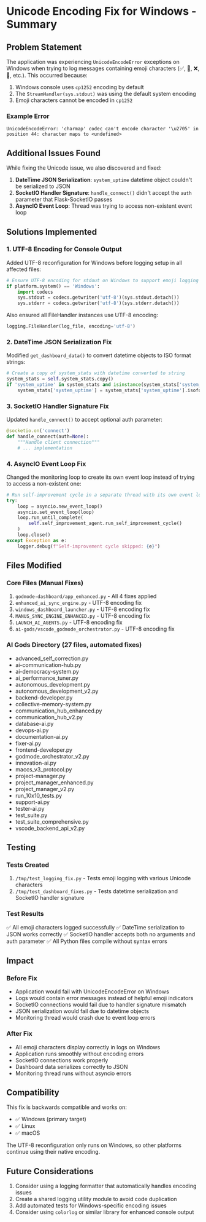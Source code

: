# Unicode Encoding Fix for Windows - Summary

## Problem Statement

The application was experiencing `UnicodeEncodeError` exceptions on Windows when trying to log messages containing emoji characters (✅, 🔄, ❌, 🚀, etc.). This occurred because:

1. Windows console uses `cp1252` encoding by default
2. The `StreamHandler(sys.stdout)` was using the default system encoding
3. Emoji characters cannot be encoded in `cp1252`

### Example Error
```
UnicodeEncodeError: 'charmap' codec can't encode character '\u2705' in position 44: character maps to <undefined>
```

## Additional Issues Found

While fixing the Unicode issue, we also discovered and fixed:

1. **DateTime JSON Serialization**: `system_uptime` datetime object couldn't be serialized to JSON
2. **SocketIO Handler Signature**: `handle_connect()` didn't accept the `auth` parameter that Flask-SocketIO passes
3. **AsyncIO Event Loop**: Thread was trying to access non-existent event loop

## Solutions Implemented

### 1. UTF-8 Encoding for Console Output

Added UTF-8 reconfiguration for Windows before logging setup in all affected files:

```python
# Ensure UTF-8 encoding for stdout on Windows to support emoji logging
if platform.system() == 'Windows':
    import codecs
    sys.stdout = codecs.getwriter('utf-8')(sys.stdout.detach())
    sys.stderr = codecs.getwriter('utf-8')(sys.stderr.detach())
```

Also ensured all FileHandler instances use UTF-8 encoding:

```python
logging.FileHandler(log_file, encoding='utf-8')
```

### 2. DateTime JSON Serialization Fix

Modified `get_dashboard_data()` to convert datetime objects to ISO format strings:

```python
# Create a copy of system_stats with datetime converted to string
system_stats = self.system_stats.copy()
if 'system_uptime' in system_stats and isinstance(system_stats['system_uptime'], datetime):
    system_stats['system_uptime'] = system_stats['system_uptime'].isoformat()
```

### 3. SocketIO Handler Signature Fix

Updated `handle_connect()` to accept optional auth parameter:

```python
@socketio.on('connect')
def handle_connect(auth=None):
    """Handle client connection"""
    # ... implementation
```

### 4. AsyncIO Event Loop Fix

Changed the monitoring loop to create its own event loop instead of trying to access a non-existent one:

```python
# Run self-improvement cycle in a separate thread with its own event loop
try:
    loop = asyncio.new_event_loop()
    asyncio.set_event_loop(loop)
    loop.run_until_complete(
        self.self_improvement_agent.run_self_improvement_cycle()
    )
    loop.close()
except Exception as e:
    logger.debug(f"Self-improvement cycle skipped: {e}")
```

## Files Modified

### Core Files (Manual Fixes)
1. `godmode-dashboard/app_enhanced.py` - All 4 fixes applied
2. `enhanced_ai_sync_engine.py` - UTF-8 encoding fix
3. `windows_dashboard_launcher.py` - UTF-8 encoding fix
4. `MANUS_SYNC_ENGINE_ENHANCED.py` - UTF-8 encoding fix
5. `LAUNCH_AI_AGENTS.py` - UTF-8 encoding fix
6. `ai-gods/vscode_godmode_orchestrator.py` - UTF-8 encoding fix

### AI Gods Directory (27 files, automated fixes)
- advanced_self_correction.py
- ai-communication-hub.py
- ai-democracy-system.py
- ai_performance_tuner.py
- autonomous_development.py
- autonomous_development_v2.py
- backend-developer.py
- collective-memory-system.py
- communication_hub_enhanced.py
- communication_hub_v2.py
- database-ai.py
- devops-ai.py
- documentation-ai.py
- fixer-ai.py
- frontend-developer.py
- godmode_orchestrator_v2.py
- innovation-ai.py
- maccs_v3_protocol.py
- project-manager.py
- project_manager_enhanced.py
- project_manager_v2.py
- run_10x10_tests.py
- support-ai.py
- tester-ai.py
- test_suite.py
- test_suite_comprehensive.py
- vscode_backend_api_v2.py

## Testing

### Tests Created
1. `/tmp/test_logging_fix.py` - Tests emoji logging with various Unicode characters
2. `/tmp/test_dashboard_fixes.py` - Tests datetime serialization and SocketIO handler signature

### Test Results
✅ All emoji characters logged successfully
✅ DateTime serialization to JSON works correctly
✅ SocketIO handler accepts both no arguments and auth parameter
✅ All Python files compile without syntax errors

## Impact

### Before Fix
- Application would fail with UnicodeEncodeError on Windows
- Logs would contain error messages instead of helpful emoji indicators
- SocketIO connections would fail due to handler signature mismatch
- JSON serialization would fail due to datetime objects
- Monitoring thread would crash due to event loop errors

### After Fix
- All emoji characters display correctly in logs on Windows
- Application runs smoothly without encoding errors
- SocketIO connections work properly
- Dashboard data serializes correctly to JSON
- Monitoring thread runs without asyncio errors

## Compatibility

This fix is backwards compatible and works on:
- ✅ Windows (primary target)
- ✅ Linux
- ✅ macOS

The UTF-8 reconfiguration only runs on Windows, so other platforms continue using their native encoding.

## Future Considerations

1. Consider using a logging formatter that automatically handles encoding issues
2. Create a shared logging utility module to avoid code duplication
3. Add automated tests for Windows-specific encoding issues
4. Consider using `colorlog` or similar library for enhanced console output
